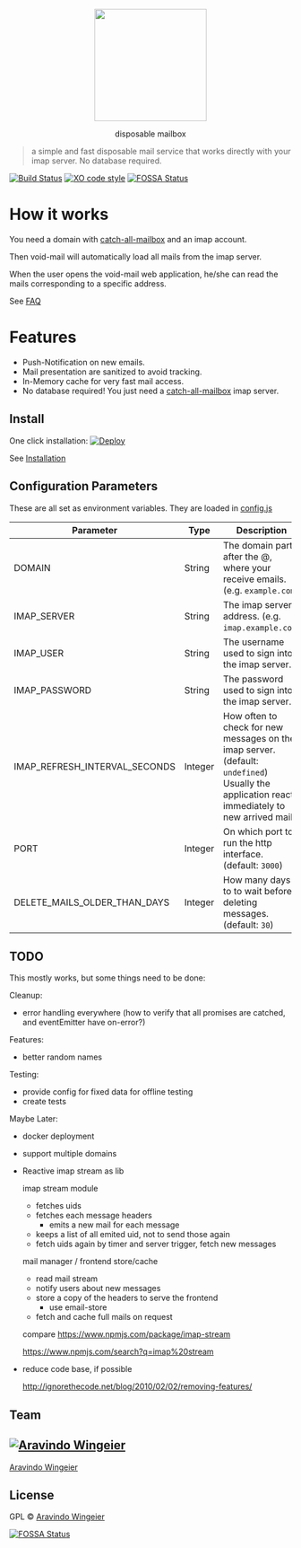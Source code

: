 <div align="center">
	<br>
	<div>
		<img src="docs/void-text.gif" width="200"/>
	</div>
	<p align="center">	disposable mailbox	</p>
</div>


> a simple and fast disposable mail service that works directly with your imap server. No database required. 

[![Build Status](https://travis-ci.org/synox/void-mail.svg?branch=master)](https://travis-ci.org/synox/void-mail)
[![XO code style](https://img.shields.io/badge/code_style-XO-5ed9c7.svg)](https://github.com/xojs/xo)
[![FOSSA Status](https://app.fossa.io/api/projects/git%2Bgithub.com%2Fsynox%2Fvoid-mail.svg?type=shield)](https://app.fossa.io/projects/git%2Bgithub.com%2Fsynox%2Fvoid-mail?ref=badge_shield)

# How it works
You need a domain with [catch-all-mailbox](https://www.google.ch/search?q=how+to+setup+catch-all+imap+mailbox) and an imap account. 

Then void-mail will automatically load all mails from the imap server. 

When the user opens the void-mail web application, he/she can read the mails corresponding to a specific address.  

See [FAQ](docs/faq.md)

# Features

* Push-Notification on new emails.
* Mail presentation are sanitized to avoid tracking. 
* In-Memory cache for very fast mail access. 
* No database required! You just need a [catch-all-mailbox](https://www.google.ch/search?q=how+to+setup+catch-all+imap+mailbox) imap server.  

## Install
One click installation: 
[![Deploy](https://www.herokucdn.com/deploy/button.svg)](https://heroku.com/deploy?template=https://github.com/synox/void-mail)


See [Installation](docs/installation.md)

## Configuration Parameters

These are all set as environment variables. They are loaded in [config.js](helper/config.js) 

Parameter | Type | Description
----------|------|-------------
DOMAIN | String | The domain part after the @, where your receive emails. (e.g. `example.com`)
IMAP_SERVER | String | The imap server address. (e.g. `imap.example.com`)
IMAP_USER | String | The username used to sign into the imap server. 
IMAP_PASSWORD | String | The password used to sign into the imap server.
IMAP_REFRESH_INTERVAL_SECONDS | Integer | How often to check for new messages on the imap server. (default: `undefined`) Usually the application reacts immediately to new arrived mail.
PORT | Integer | On which port to run the http interface. (default: `3000`)
DELETE_MAILS_OLDER_THAN_DAYS | Integer | How many days to to wait before deleting messages. (default: `30`)


## TODO

This mostly works, but some things need to be done:

Cleanup:
-   error handling everywhere (how to verify that all promises are catched, and eventEmitter have on-error?)

Features:
- better random names

Testing:
-   provide config for fixed data for offline testing
-   create tests

Maybe Later:
- docker deployment
- support multiple domains
- Reactive imap stream as lib
    
    imap stream module
    - fetches uids
    - fetches each message headers
    	- emits a new mail for each message
    - keeps a list of all emited uid, not to send those again
    - fetch uids again by timer and server trigger, fetch new messages
    
    
    mail manager / frontend store/cache
    - read mail stream
    - notify users about new messages
    - store a copy of the headers to serve the frontend
    	- use email-store
    - fetch and cache full mails on request
    
    
    compare
    https://www.npmjs.com/package/imap-stream
    
    https://www.npmjs.com/search?q=imap%20stream

-   reduce code base, if possible
    
    http://ignorethecode.net/blog/2010/02/02/removing-features/

## Team

[![Aravindo Wingeier](https://github.com/synox.png?size=130)](https://github.com/synox) 
---
[Aravindo Wingeier](https://github.com/synox) 


## License

GPL © [Aravindo Wingeier](https://github.com/synox)

[![FOSSA Status](https://app.fossa.io/api/projects/git%2Bgithub.com%2Fsynox%2Fvoid-mail.svg?type=large)](https://app.fossa.io/projects/git%2Bgithub.com%2Fsynox%2Fvoid-mail?ref=badge_large)
